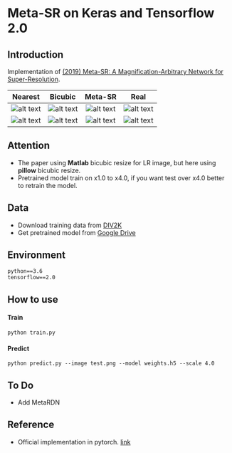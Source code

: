 # Meta-SR on Keras and Tensorflow 2.0

## Introduction

Implementation of [(2019) Meta-SR: A Magnification-Arbitrary Network for Super-Resolution](https://arxiv.org/abs/1903.00875).

| Nearest  | Bicubic | Meta-SR | Real |
| :---: | :---: | :---: | :---: |
| ![alt text](https://i.imgur.com/9jPrBn4.png "Nearest") | ![alt text](https://i.imgur.com/cOsvDPt.png "Bicubic") |![alt text](https://i.imgur.com/pAKiBDm.png "Meta-SR") |![alt text](https://i.imgur.com/jeJNxWV.png "HR") |
| ![alt text](https://i.imgur.com/qSYbCQw.png "Nearest") | ![alt text](https://i.imgur.com/8qChRXH.png "Bicubic") |![alt text](https://i.imgur.com/eDR268C.png "Meta-SR") |![alt text](https://i.imgur.com/8WDixsQ.png "HR") |

## Attention

- The paper using **Matlab** bicubic resize for LR image, but here using **pillow** bicubic resize.
- Pretrained model train on x1.0 to x4.0, if you want test over x4.0 better to retrain the model.

## Data

- Download training data from [DIV2K](https://data.vision.ee.ethz.ch/cvl/DIV2K/)
- Get pretrained model from [Google Drive](https://drive.google.com/file/d/10r2tK9Y74Fx--u_TFI7HcTodyP3pjVaF/view?usp=sharing)

## Environment
```
python==3.6
tensorflow==2.0
```

## How to use

#### Train
```
python train.py
```
#### Predict
```
python predict.py --image test.png --model weights.h5 --scale 4.0
```

## To Do
- Add MetaRDN

## Reference
- Official implementation in pytorch. [link](https://github.com/XuecaiHu/Meta-SR-Pytorch)
